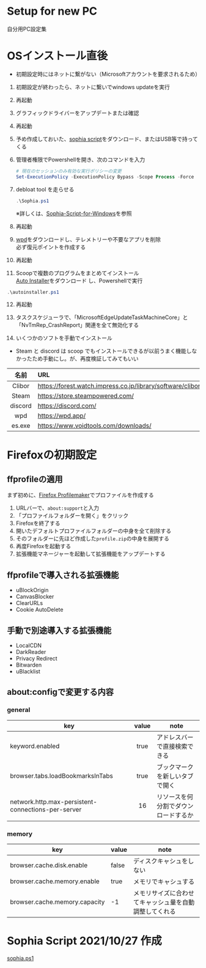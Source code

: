 # Setup for new PC
自分用PC設定集

# OSインストール直後

* 初期設定時にはネットに繋がない（Microsoftアカウントを要求されるため）

1. 初期設定が終わったら、ネットに繋いでwindows updateを実行

2. 再起動

3. グラフィックドライバーをアップデートまたは確認

4. 再起動

5. 予め作成しておいた、[sophia script](/sophia.ps1)をダウンロード、またはUSB等で持ってくる

6. 管理者権限でPowershellを開き、次のコマンドを入力
    ```Powershell
    # 現在のセッションのみ有効な実行ポリシーの変更
    Set-ExecutionPolicy -ExecutionPolicy Bypass -Scope Process -Force
    ```

7. debloat tool を走らせる
    ```Powershell
    .\Sophia.ps1
    ```
    ※詳しくは、[Sophia-Script-for-Windows](https://github.com/farag2/Sophia-Script-for-Windows)を参照

8. 再起動

9. [wpd](https://wpd.app/)をダウンロードし、テレメトリーや不要なアプリを削除  
    必ず復元ポイントを作成する

10. 再起動

11. Scoopで複数のプログラムをまとめてインストール  
[Auto Installer](/autoinstaller.ps1)をダウンロード
し、Powershellで実行
```Powershell
.\autoinstaller.ps1
```


12. 再起動

13. タスクスケジューラで、「MicrosoftEdgeUpdateTaskMachineCore」と「NvTmRep_CrashReport」関連を全て無効化する

14. いくつかのソフトを手動でインストール
* Steam と discord は scoop でもインストールできるが以前うまく機能しなかったため手動にし。が、再度検証してみてもいい  

|  名前   | URL                                                         |
| :-----: | :---------------------------------------------------------- |
| Clibor  | https://forest.watch.impress.co.jp/library/software/clibor/ |
|  Steam  | https://store.steampowered.com/                             |
| discord | https://discord.com/                                        |
|   wpd   | https://wpd.app/                                            |
| es.exe  | https://www.voidtools.com/downloads/                        |

# Firefoxの初期設定
## ffprofileの適用
まず初めに、[Firefox Profilemaker](https://ffprofile.com/)でプロファイルを作成する
1. URLバーで、`about:support`と入力
2. 「プロファイルフォルダーを開く」をクリック
3. Firefoxを終了する
4. 開いたデフォルトプロファイルフォルダーの中身を全て削除する
5. そのフォルダーに先ほど作成した`profile.zip`の中身を展開する
6. 再度Firefoxを起動する
7. 拡張機能マネージャーを起動して拡張機能をアップデートする

## ffprofileで導入される拡張機能
* uBlockOrigin
* CanvasBlocker
* ClearURLs
* Cookie AutoDelete

## 手動で別途導入する拡張機能
* LocalCDN
* DarkReader
* Privacy Redirect
* Bitwarden
* uBlacklist

## about:configで変更する内容

### general

| key                                                | value | note                                 |
| -------------------------------------------------- | :---: | ------------------------------------ |
| keyword.enabled                                    | true  | アドレスバーで直接検索できる         |
| browser.tabs.loadBookmarksInTabs                   | true  | ブックマークを新しいタブで開く       |
| network.http.max-persistent-connections-per-server |  16   | リソースを何分割でダウンロードするか |

### memory

| key                           | value | note                                                   |
| ----------------------------- | ----- | ------------------------------------------------------ |
| browser.cache.disk.enable     | false | ディスクキャシュをしない                               |
| browser.cache.memory.enable   | true  | メモリでキャシュする                                   |
| browser.cache.memory.capacity | -1    | メモリサイズに合わせてキャッシュ量を自動調整してくれる |

# Sophia Script 2021/10/27 作成
[sophia.ps1](/sophia.ps1)
